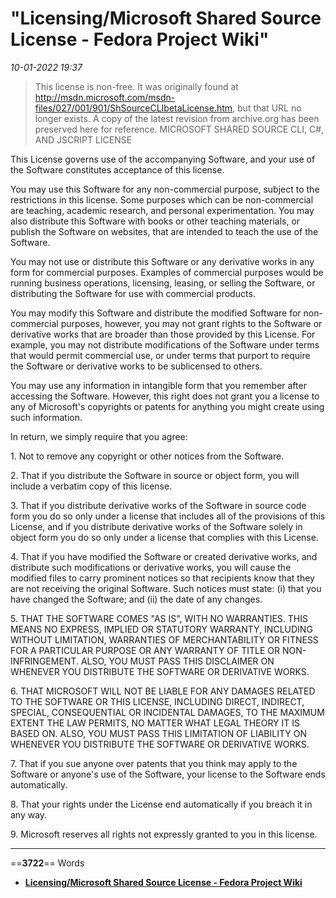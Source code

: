 # "Licensing/Microsoft Shared Source License - Fedora Project Wiki"

*10-01-2022 19:37* 

> This license is non-free. It was originally found at http://msdn.microsoft.com/msdn-files/027/001/901/ShSourceCLIbetaLicense.htm, but that URL no longer exists. A copy of the latest revision from archive.org has been preserved here for reference.
MICROSOFT SHARED SOURCE CLI, C#, AND JSCRIPT LICENSE

This License governs use of the accompanying Software, and your use of the Software constitutes acceptance of this license.

You may use this Software for any non-commercial purpose, subject to the restrictions in this license. Some purposes which can be non-commercial are teaching, academic research, and personal experimentation. You may also distribute this Software with books or other teaching materials, or publish the Software on websites, that are intended to teach the use of the Software.

You may not use or distribute this Software or any derivative works in any form for commercial purposes. Examples of commercial purposes would be running business operations, licensing, leasing, or selling the Software, or distributing the Software for use with commercial products.

You may modify this Software and distribute the modified Software for non-commercial purposes, however, you may not grant rights to the Software or derivative works that are broader than those provided by this License. For example, you may not distribute modifications of the Software under terms that would permit commercial use, or under terms that purport to require the Software or derivative works to be sublicensed to others.

You may use any information in intangible form that you remember after accessing the Software. However, this right does not grant you a license to any of Microsoft's copyrights or patents for anything you might create using such information.

In return, we simply require that you agree:

1\. Not to remove any copyright or other notices from the Software.

2\. That if you distribute the Software in source or object form, you will include a verbatim copy of this license.

3\. That if you distribute derivative works of the Software in source code form you do so only under a license that includes all of the provisions of this License, and if you distribute derivative works of the Software solely in object form you do so only under a license that complies with this License.

4\. That if you have modified the Software or created derivative works, and distribute such modifications or derivative works, you will cause the modified files to carry prominent notices so that recipients know that they are not receiving the original Software. Such notices must state: (i) that you have changed the Software; and (ii) the date of any changes.

5\. THAT THE SOFTWARE COMES "AS IS", WITH NO WARRANTIES. THIS MEANS NO EXPRESS, IMPLIED OR STATUTORY WARRANTY, INCLUDING WITHOUT LIMITATION, WARRANTIES OF MERCHANTABILITY OR FITNESS FOR A PARTICULAR PURPOSE OR ANY WARRANTY OF TITLE OR NON-INFRINGEMENT. ALSO, YOU MUST PASS THIS DISCLAIMER ON WHENEVER YOU DISTRIBUTE THE SOFTWARE OR DERIVATIVE WORKS.

6\. THAT MICROSOFT WILL NOT BE LIABLE FOR ANY DAMAGES RELATED TO THE SOFTWARE OR THIS LICENSE, INCLUDING DIRECT, INDIRECT, SPECIAL, CONSEQUENTIAL OR INCIDENTAL DAMAGES, TO THE MAXIMUM EXTENT THE LAW PERMITS, NO MATTER WHAT LEGAL THEORY IT IS BASED ON. ALSO, YOU MUST PASS THIS LIMITATION OF LIABILITY ON WHENEVER YOU DISTRIBUTE THE SOFTWARE OR DERIVATIVE WORKS.

7\. That if you sue anyone over patents that you think may apply to the Software or anyone's use of the Software, your license to the Software ends automatically.

8\. That your rights under the License end automatically if you breach it in any way.

9\. Microsoft reserves all rights not expressly granted to you in this license.
***

==**3722**== Words

- **[Licensing/Microsoft Shared Source License - Fedora Project Wiki](https://fedoraproject.org/wiki/Licensing/Microsoft_Shared_Source_License)**